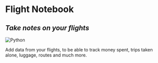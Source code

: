 # Flight Notebook
## _Take notes on your flights_

![Python](https://img.shields.io/badge/python-3670A0?style=for-the-badge&logo=python&logoColor=ffdd54)

Add data from your flights, to be able to track money spent, trips taken alone, luggage, routes and much more.
